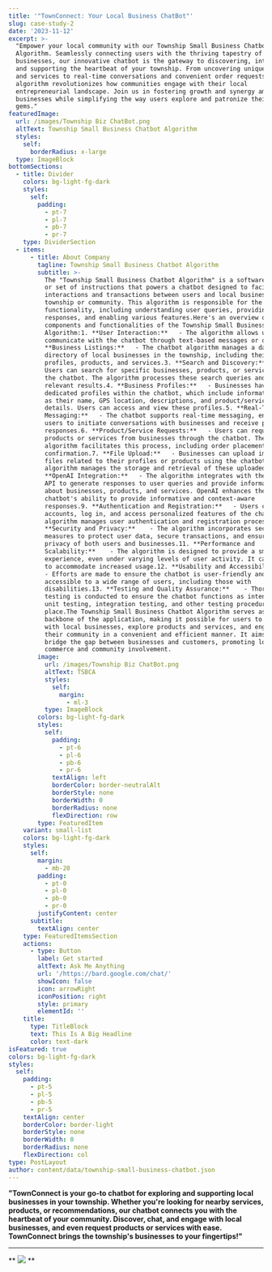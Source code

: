 ```yaml
---
title: '"TownConnect: Your Local Business ChatBot"'
slug: case-study-2
date: '2023-11-12'
excerpt: >-
  "Empower your local community with our Township Small Business Chatbot
  Algorithm. Seamlessly connecting users with the thriving tapestry of local
  businesses, our innovative chatbot is the gateway to discovering, interacting,
  and supporting the heartbeat of your township. From uncovering unique products
  and services to real-time conversations and convenient order requests, our
  algorithm revolutionizes how communities engage with their local
  entrepreneurial landscape. Join us in fostering growth and synergy among small
  businesses while simplifying the way users explore and patronize their local
  gems."
featuredImage:
  url: /images/Township Biz ChatBot.png
  altText: Township Small Business Chatbot Algorithm
  styles:
    self:
      borderRadius: x-large
  type: ImageBlock
bottomSections:
  - title: Divider
    colors: bg-light-fg-dark
    styles:
      self:
        padding:
          - pt-7
          - pl-7
          - pb-7
          - pr-7
    type: DividerSection
  - items:
      - title: About Company
        tagline: Township Small Business Chatbot Algorithm
        subtitle: >-
          The "Township Small Business Chatbot Algorithm" is a software program
          or set of instructions that powers a chatbot designed to facilitate
          interactions and transactions between users and local businesses in a
          township or community. This algorithm is responsible for the chatbot's
          functionality, including understanding user queries, providing
          responses, and enabling various features.Here's an overview of the key
          components and functionalities of the Township Small Business Chatbot
          Algorithm:1. **User Interaction:**   - The algorithm allows users to
          communicate with the chatbot through text-based messages or queries.2.
          **Business Listings:**   - The chatbot algorithm manages a database or
          directory of local businesses in the township, including their
          profiles, products, and services.3. **Search and Discovery:**   -
          Users can search for specific businesses, products, or services using
          the chatbot. The algorithm processes these search queries and returns
          relevant results.4. **Business Profiles:**   - Businesses have
          dedicated profiles within the chatbot, which include information such
          as their name, GPS location, descriptions, and product/service
          details. Users can access and view these profiles.5. **Real-Time
          Messaging:**   - The chatbot supports real-time messaging, enabling
          users to initiate conversations with businesses and receive prompt
          responses.6. **Product/Service Requests:**   - Users can request
          products or services from businesses through the chatbot. The
          algorithm facilitates this process, including order placement and
          confirmation.7. **File Upload:**   - Businesses can upload images or
          files related to their profiles or products using the chatbot. The
          algorithm manages the storage and retrieval of these uploaded files.8.
          **OpenAI Integration:**   - The algorithm integrates with the OpenAI
          API to generate responses to user queries and provide information
          about businesses, products, and services. OpenAI enhances the
          chatbot's ability to provide informative and context-aware
          responses.9. **Authentication and Registration:**   - Users can create
          accounts, log in, and access personalized features of the chatbot. The
          algorithm manages user authentication and registration processes.10.
          **Security and Privacy:**    - The algorithm incorporates security
          measures to protect user data, secure transactions, and ensure the
          privacy of both users and businesses.11. **Performance and
          Scalability:**    - The algorithm is designed to provide a smooth user
          experience, even under varying levels of user activity. It can scale
          to accommodate increased usage.12. **Usability and Accessibility:**   
          - Efforts are made to ensure the chatbot is user-friendly and
          accessible to a wide range of users, including those with
          disabilities.13. **Testing and Quality Assurance:**    - Thorough
          testing is conducted to ensure the chatbot functions as intended, with
          unit testing, integration testing, and other testing procedures in
          place.The Township Small Business Chatbot Algorithm serves as the
          backbone of the application, making it possible for users to connect
          with local businesses, explore products and services, and engage with
          their community in a convenient and efficient manner. It aims to
          bridge the gap between businesses and customers, promoting local
          commerce and community involvement.
        image:
          url: /images/Township Biz ChatBot.png
          altText: TSBCA
          styles:
            self:
              margin:
                - ml-3
          type: ImageBlock
        colors: bg-light-fg-dark
        styles:
          self:
            padding:
              - pt-6
              - pl-6
              - pb-6
              - pr-6
            textAlign: left
            borderColor: border-neutralAlt
            borderStyle: none
            borderWidth: 0
            borderRadius: none
            flexDirection: row
        type: FeaturedItem
    variant: small-list
    colors: bg-light-fg-dark
    styles:
      self:
        margin:
          - mb-20
        padding:
          - pt-0
          - pl-0
          - pb-0
          - pr-0
        justifyContent: center
      subtitle:
        textAlign: center
    type: FeaturedItemsSection
    actions:
      - type: Button
        label: Get started
        altText: Ask Me Anything
        url: '/https://bard.google.com/chat/'
        showIcon: false
        icon: arrowRight
        iconPosition: right
        style: primary
        elementId: ''
    title:
      type: TitleBlock
      text: This Is A Big Headline
      color: text-dark
isFeatured: true
colors: bg-light-fg-dark
styles:
  self:
    padding:
      - pt-5
      - pl-5
      - pb-5
      - pr-5
    textAlign: center
    borderColor: border-light
    borderStyle: none
    borderWidth: 0
    borderRadius: none
    flexDirection: col
type: PostLayout
author: content/data/township-small-business-chatbot.json
---
```

**"TownConnect is your go-to chatbot for exploring and supporting local businesses in your township. Whether you're looking for nearby services, products, or recommendations, our chatbot connects you with the heartbeat of your community. Discover, chat, and engage with local businesses, and even request products or services with ease. TownConnect brings the township's businesses to your fingertips!"**

****

**
**![](https://blog.hootsuite.com/wp-content/uploads/2022/06/Screen-Shot-2022-06-14-at-3.22.35-PM.png)**
**
